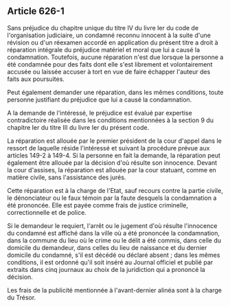 Article 626-1
----
Sans préjudice du chapitre unique du titre IV du livre Ier du code de
l'organisation judiciaire, un condamné reconnu innocent à la suite d'une
révision ou d'un réexamen accordé en application du présent titre a droit à
réparation intégrale du préjudice matériel et moral que lui a causé la
condamnation. Toutefois, aucune réparation n'est due lorsque la personne a été
condamnée pour des faits dont elle s'est librement et volontairement accusée ou
laissée accuser à tort en vue de faire échapper l'auteur des faits aux
poursuites.

Peut également demander une réparation, dans les mêmes conditions, toute
personne justifiant du préjudice que lui a causé la condamnation.

A la demande de l'intéressé, le préjudice est évalué par expertise
contradictoire réalisée dans les conditions mentionnées à la section 9 du
chapitre Ier du titre III du livre Ier du présent code.

La réparation est allouée par le premier président de la cour d'appel dans le
ressort de laquelle réside l'intéressé et suivant la procédure prévue aux
articles 149-2 à 149-4. Si la personne en fait la demande, la réparation peut
également être allouée par la décision d'où résulte son innocence. Devant la
cour d'assises, la réparation est allouée par la cour statuant, comme en matière
civile, sans l'assistance des jurés.

Cette réparation est à la charge de l'Etat, sauf recours contre la partie
civile, le dénonciateur ou le faux témoin par la faute desquels la condamnation
a été prononcée. Elle est payée comme frais de justice criminelle,
correctionnelle et de police.

Si le demandeur le requiert, l'arrêt ou le jugement d'où résulte l'innocence du
condamné est affiché dans la ville où a été prononcée la condamnation, dans la
commune du lieu où le crime ou le délit a été commis, dans celle du domicile du
demandeur, dans celles du lieu de naissance et du dernier domicile du condamné,
s'il est décédé ou déclaré absent ; dans les mêmes conditions, il est ordonné
qu'il soit inséré au Journal officiel et publié par extraits dans cinq journaux
au choix de la juridiction qui a prononcé la décision.

Les frais de la publicité mentionnée à l'avant-dernier alinéa sont à la charge
du Trésor.
